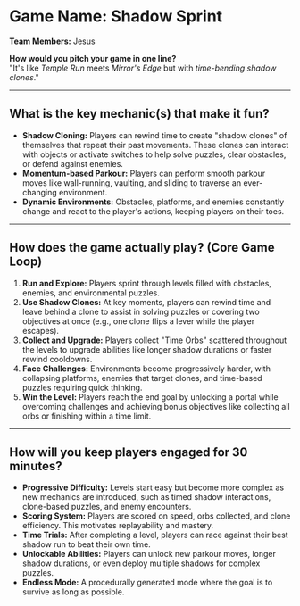 

# **Game Name: Shadow Sprint**  

**Team Members:** Jesus

**How would you pitch your game in one line?**  
"It's like *Temple Run* meets *Mirror's Edge* but with *time-bending shadow clones*."  

---

## **What is the key mechanic(s) that make it fun?**  
- **Shadow Cloning:** Players can rewind time to create "shadow clones" of themselves that repeat their past movements. These clones can interact with objects or activate switches to help solve puzzles, clear obstacles, or defend against enemies.  
- **Momentum-based Parkour:** Players can perform smooth parkour moves like wall-running, vaulting, and sliding to traverse an ever-changing environment.  
- **Dynamic Environments:** Obstacles, platforms, and enemies constantly change and react to the player's actions, keeping players on their toes.  

---

## **How does the game actually play? (Core Game Loop)**  
1. **Run and Explore:** Players sprint through levels filled with obstacles, enemies, and environmental puzzles.  
2. **Use Shadow Clones:** At key moments, players can rewind time and leave behind a clone to assist in solving puzzles or covering two objectives at once (e.g., one clone flips a lever while the player escapes).  
3. **Collect and Upgrade:** Players collect "Time Orbs" scattered throughout the levels to upgrade abilities like longer shadow durations or faster rewind cooldowns.  
4. **Face Challenges:** Environments become progressively harder, with collapsing platforms, enemies that target clones, and time-based puzzles requiring quick thinking.  
5. **Win the Level:** Players reach the end goal by unlocking a portal while overcoming challenges and achieving bonus objectives like collecting all orbs or finishing within a time limit.  

---

## **How will you keep players engaged for 30 minutes?**  
- **Progressive Difficulty:** Levels start easy but become more complex as new mechanics are introduced, such as timed shadow interactions, clone-based puzzles, and enemy encounters.  
- **Scoring System:** Players are scored on speed, orbs collected, and clone efficiency. This motivates replayability and mastery.  
- **Time Trials:** After completing a level, players can race against their best shadow run to beat their own time.  
- **Unlockable Abilities:** Players can unlock new parkour moves, longer shadow durations, or even deploy multiple shadows for complex puzzles.  
- **Endless Mode:** A procedurally generated mode where the goal is to survive as long as possible.  

